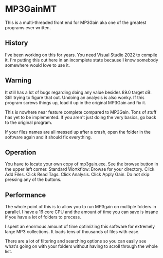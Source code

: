 # MP3GainMT

This is a multi-threaded front end for MP3Gain aka one of the greatest programs ever written.

## History
I've been working on this for years. You need Visual Studio 2022 to compile it. I'm putting this out here in an incomplete state because I know somebody somewhere would love to use it.

## Warning
It still has a lot of bugs regarding doing any value besides 89.0 target dB. Still trying to figure that out. Undoing an analysis is also wonky. If this program screws things up, load it up in the original MP3Gain and fix it.

This is nowhere near feature complete compared to MP3Gain. Tons of stuff has yet to be implemented. If you aren't just doing the very basics, go back to the original program.

If your files names are all messed up after a crash, open the folder in the software again and it should fix everything.

## Operation
You have to locate your own copy of mp3gain.exe. See the browse button in the upper left corner.
Standard Wortkflow: Browse for your directory. Click Add Files. Click Read Tags. Click Analysis. Click Apply Gain. Do not skip pressing any of the buttons.

## Performance
The whole point of this is to allow you to run MP3gain on multiple folders in parallel.  I have a 16 core CPU and the amount of time you can save is insane if you have a lot of folders to process.

I spent an enormous amount of time optimizing this software for extremely large MP3 collections.  It loads tens of thousands of files with ease.

There are a lot of filtering and searching options so you can easily see what's going on with your folders without having to scroll through the whole list.
